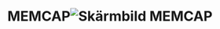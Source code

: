 # MEMCAP![Skärmbild MEMCAP](https://user-images.githubusercontent.com/114949381/218205563-6952f1f2-9bb8-4ec6-b7e5-5c6325106f1f.png)
